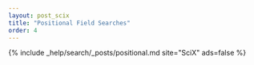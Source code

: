```yaml
---
layout: post_scix
title: "Positional Field Searches"
order: 4
---
```


{% include _help/search/_posts/positional.md site="SciX" ads=false %}
